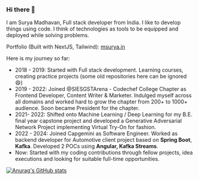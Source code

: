 ### Hi there 👋

I am Surya Madhavan, Full stack developer from India. 
I like to develop things using code. I think of technologies as tools to be equipped and deployed while solving problems. 

Portfolio (Built with NextJS, Tailwind): [msurya.in](msurya.in)

Here is my journey so far:
- 2018 - 2019: Started with Full stack development. Learning courses, creating practice projects (some old repositories here can be ignored 😄)
- 2019 - 2022: Joined @SIESGSTArena - Codechef College Chapter as Frontend Developer, Content Writer & Marketer. Indulged myself across all domains and worked hard to grow the chapter from 200+ to 1000+ audience. Soon became President for the chapter.
- 2021- 2022: Shifted onto Machine Learning / Deep Learning for my B.E. final year capstone project and developed a Generative Adversarial Network Project implementing Virtual Try-On for fashion.
- 2022 - 2024: Joined Capgemini as Software Engineer. Worked as backend developer for Automotive client project based on **Spring Boot**, **Kafka**. Developed 2 POCs using **Angular, Kafka Streams**.
- Now: Started with my coding contributions through fellow projects, idea executions and looking for suitable full-time opportunities. 

[![Anurag's GitHub stats](https://github-readme-stats.vercel.app/api?username=greykoalacode)](https://github.com/anuraghazra/github-readme-stats)

